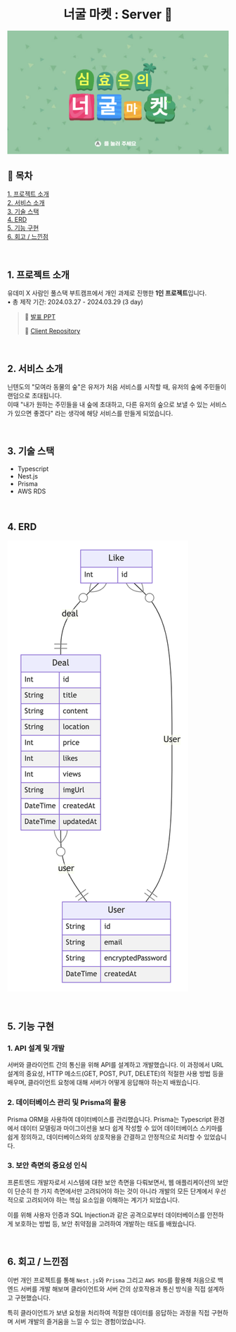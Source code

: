# <center>너굴 마켓 : Server 🌿</center>

![alt text](readme.asset/banner.png)

## 🌿 목차

[1. 프로젝트 소개](https://github.com/haizellatte/neogul-market-server?tab=readme-ov-file#1-%ED%94%84%EB%A1%9C%EC%A0%9D%ED%8A%B8-%EC%86%8C%EA%B0%9C)  
[2. 서비스 소개](https://github.com/haizellatte/neogul-market-server?tab=readme-ov-file#2-%EC%84%9C%EB%B9%84%EC%8A%A4-%EC%86%8C%EA%B0%9C)  
[3. 기술 스택](https://github.com/haizellatte/neogul-market-server?tab=readme-ov-file#3-%EA%B8%B0%EC%88%A0-%EC%8A%A4%ED%83%9D)  
[4. ERD](https://github.com/haizellatte/neogul-market-server?tab=readme-ov-file#4-%EA%B5%AC%ED%98%84-%EA%B8%B0%EB%8A%A5)  
[5. 기능 구현](https://github.com/haizellatte/neogul-market-server?tab=readme-ov-file#4-%EA%B5%AC%ED%98%84-%EA%B8%B0%EB%8A%A5)  
[6. 회고 / 느낀점](https://github.com/haizellatte/neogul-market-server?tab=readme-ov-file#4-%EA%B5%AC%ED%98%84-%EA%B8%B0%EB%8A%A5)

<br />

## 1. 프로젝트 소개

유데미 X 사람인 풀스택 부트캠프에서 개인 과제로 진행한 **1인 프로젝트**입니다.  
• 총 제작 기간: 2024.03.27 - 2024.03.29 (3 day)

> 🔗 [발표 PPT](https://www.canva.com/design/DAF_a0H76nY/hAJ9HXTiwTIC9NB1jDGUyg/view?utm_content=DAF_a0H76nY&utm_campaign=designshare&utm_medium=link&utm_source=editor)
>
> 🔗 [Client Repository](https://github.com/haizellatte/neogul-market-client)

<br />

## 2. 서비스 소개

닌텐도의 "모여라 동물의 숲"은 유저가 처음 서비스를 시작할 때, 유저의 숲에 주민들이 랜덤으로 초대됩니다.  
이때 "내가 원하는 주민들을 내 숲에 초대하고, 다른 유저의 숲으로 보낼 수 있는 서비스가 있으면 좋겠다" 라는 생각에 해당 서비스를 만들게 되었습니다.

<br />

## 3. 기술 스택

- Typescript
- Nest.js
- Prisma
- AWS RDS

<br />


## 4. ERD
![erd](readme.asset/erd.png)


<br />


## 5. 기능 구현 
### 1. API 설계 및 개발
서버와 클라이언트 간의 통신을 위해 API를 설계하고 개발했습니다. 이 과정에서 URL 설계의 중요성, HTTP 메소드(GET, POST, PUT, DELETE)의 적절한 사용 방법 등을 배우며, 클라이언트 요청에 대해 서버가 어떻게 응답해야 하는지 배웠습니다.

### 2. 데이터베이스 관리 및 Prisma의 활용
Prisma ORM을 사용하여 데이터베이스를 관리했습니다.  Prisma는  Typescript 환경에서 데이터 모델링과 마이그이션을 보다 쉽게 작성할 수 있어 데이터베이스 스키마를 쉽게 정의하고, 데이터베이스와의 상호작용을 간결하고 안정적으로 처리할 수 있었습니다. 


### 3. 보안 측면의 중요성 인식
프론트엔드 개발자로서 시스템에 대한 보안 측면을 다뤄보면서, 웹 애플리케이션의 보안이 단순히 한 가지 측면에서만 고려되어야 하는 것이 아니라 개발의 모든 단계에서 우선적으로 고려되어야 하는 핵심 요소임을 이해하는 계기가 되었습니다. 

이를 위해 사용자 인증과 SQL Injection과 같은 공격으로부터 데이터베이스를 안전하게 보호하는 방법 등, 보안 취약점을 고려하여 개발하는 태도를 배웠습니다.



<br />

## 6. 회고 / 느낀점

이번 개인 프로젝트를 통해 `Nest.js`와 `Prisma` 그리고 `AWS RDS`를 활용해 처음으로 백엔드 서버를 개발 해보며 클라이언트와 서버 간의 상호작용과 통신 방식을 직접 설계하고 구현했습니다. 

특히 클라이언트가 보낸 요청을 처리하여 적절한 데이터를 응답하는 과정을 직접 구현하며 서버 개발의 즐거움을 느낄 수 있는 경험이었습니다.



